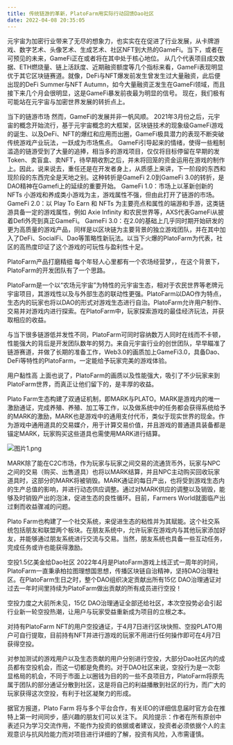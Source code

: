 ```yaml
---
title: 传统链游的革新，PlatoFarm用实际行动回馈Dao社区
date: 2022-04-08 20:35:05
---
```

元宇宙为加密行业带来了无尽的想象力，也实实在在促进了行业发展，从卡牌游戏、数字艺术、头像艺术、生成艺术、社区NFT到大热的GameFi。当下，或者在可预见的未来，GameFi正在或者将在其中处于核心地位。
从几个代表项目成交数据、ETH燃烧量、链上活跃度、近期融资额度等几个指标来看，GameFi表现明显优于其它区块链赛道。就像，DeFi与NFT爆发前发生曾发生过大量融资，此后便出现的DeFi Summer与NFT Autumn，如今大量融资正发生在GameFi领域，而且接下来几个月会很明显，这是GameFi暴发前夜最为明显的信号。
现在，我们极有可能站在元宇宙与加密世界发展的转折点上。

当下的链游市场
然而，GameFi的发展并非一帆风顺。
2021年3月份之后，元宇宙的概念开始流行，基于元宇宙概念的大框架，区块链技术的现象级GameFi游戏的诞生、以及DeFi、NFT的爆红和应用而出圈，GameFi极具潜力的表现不断突破传统游戏产业玩法，一跃成为市场焦点。
GameFi引导起来的情绪，使得一些粗制滥造的链游受到了大量的追捧，相当多的游戏项目，仅仅将目标停留在早期的发Token、卖盲盒、卖NFT，待早期收割之后，并未将回笼的资金运用在游戏的制作上。因此，说来说去，重任还是在开发者身上，从质感上来讲，下一阶段的东西和现阶段的东西完全是天地之别。这种转折是GameFi 2.0到GameFi 3.0的转折，是DAO精神在Gamefi上的延续的重要开始。
GameFi 1.0：市场上以革新创新的 NFTs 小游戏和养成类小游戏为主，游戏属性不强，但由此打开了链游的市场。
GameFi 2.0：以 Play To Earn 和 NFTs 为主要亮点和属性的端游和手游，这类链游具备一定的游戏属性，例如 Axie Infinity 和农民世界等，AXS代表GameFi从披着Defi外壳到真正GameFi。
GameFi 3.0：在2.0的基础上几乎同时期开始研发的更为高质量的游戏产品，同样是以区块链为主要背景的独立游戏团队，并在其中加入了DeFi、SocialFi、Dao等策略性新玩法。以当下火爆的PlatoFarm为代表，社区的高热度印证了这个游戏的可玩性与盈利性十足。

PlatoFarm产品打磨精细
每个年轻人心里都有一个农场经营梦，，在这个背景下，PlatoFarm的开发团队有了一个思路。

PlatoFarm是一个以“农场元宇宙”为特性的元宇宙生态，相对于农民世界等老牌元宇宙项目，其游戏性以及与外部生态的联动性更强。PlatoFarm以DAO作为特点，生态内的玩家也将以DAO的形式对游戏生态进行自治。PlatoFarm允许用户制作、交易并对游戏内进行探索。在PlatoFarm中，玩家探索游戏的最佳经济玩法，并获取相应的收益。

与当下很多链游低并发性不同，PlatoFarm可同时容纳数万人同时在线而不卡顿，性能强大的背后是开发团队数年的努力。来自元宇宙行业的创世团队，早早瞄准了链游赛道，并做了长期的准备工作，Web3.0的画质加上GameFi3.0，具备Dao、DeFi等特性的PlatoFarm，一定能给予玩家完美的游戏体验。


用户黏性高
上面也说了，PlatoFarm的画质以及性能强大，吸引了不少玩家来到PlatoFarm世界，而真正让他们留下的，是丰厚的收益。

Plato Farm生态构建了双通证机制，即MARK与PLATO。MARK是游戏内的唯一激励通证，完成养殖、养殖、加工等工作，以及做系统中的任务都会获得系统给予的MARK的激励，MARK也是游戏中的通用支付代币，类似于现实世界的现金。作为游戏中通用道具的交易媒介，用于计算交易价值，并且游戏的普通道具装备都是锚定MARK，玩家购买这些道具也需使用MARK进行结算。


![图片1.png](https://smartsignature-img.oss-cn-hongkong.aliyuncs.com/article/2022/04/08/f1d0968b61feb0a012df7721a666fdde.png)



MARK除了能在C2C市场，作为玩家与玩家之间交易的流通货币外，玩家与NPC之间的交易（购买、出售道具）也将以MARK结算，并且NPC主动购买回收玩家道具时，这部分的MARK将被销毁。MARK通证的每日产出，也将受到游戏生态内的生产总值的影响，并进行动态供应调整。通过对MARK供应的调整以及销毁，能够及时销毁产出的泡沫，促进生态的良性循环。目前，Farmers World就面临产出过剩而收益骤减的问题。

Plato Farm也构建了一个社交系统，来促进生态的粘性并为其赋能。这个社交系统包括朋友和联盟两个板块。在朋友系统中，允许玩家在游戏内与其他玩家添加好友，并能够通过朋友系统进行交流与交易。当然，朋友系统也具备一些互动任务，完成任务或许也能获得激励。




空投1.5亿美金给Dao社区
2022年4月是PlatoFarm游戏上线正式一周年的时间，PlatoFarm一直秉承柏拉图理想国思想，传播区块链自治精神，坚持DAO治理社区。在PlatoFarm生日之时，整个DAO组织决定贡献出所有15亿 DAO治理通证对过去一年时间里持续为PlatoFarm做出贡献的所有成员进行空投！

空投力度之大前所未见，15亿 DAO治理通证全部还给社区，本次空投势必会引起行业新一轮空投热潮，让用户与玩家受益重新成为项目的立根之本。

对持有PlatoFarm NFT的用户空投通证，于4月7日进行区块快照、空投PLATO用户可自行提取，目前持有NFT并进行游戏的玩家不用进行任何操作即可在4月7日获得空投。

对参加测试的游戏用户以及生态贡献的用户分别进行空投，大部分Dao社区内的成员都有空投机会，而这一切都是免费的。对于DAO社区来说，空投行为是一次彰显格局的机会，不同于市面上以圈钱为目的的一些不良项目方，PlatoFarm将原先属于团队的部分通证分散到社区，这是将自己的利益播散到社区的行为，而广大的玩家获得这次空投，有利于社区凝聚力的形成。

据官方报道，Plato Farm 将与多个平台合作，有关IEO的详细信息届时官方会在推特上第一时间同步，感兴趣的朋友们可以关注下。
风险提示：作者在所有原创中表述只为学习交流作用，不能作为投资的依据或者建议，投资者必须依据个人的主观意识与抗风险能力而对项目进行详细的了解，投资有风险，入市需谨慎。